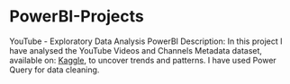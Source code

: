 # PowerBI-Projects

YouTube - Exploratory Data Analysis
PowerBI 
Description: In this project I have analysed the YouTube Videos and Channels Metadata dataset, available on: [Kaggle](https://www.kaggle.com/datasets/thedevastator/revealing-insights-from-youtube-video-and-channe), to uncover trends and patterns. I have used Power Query for data cleaning. 
